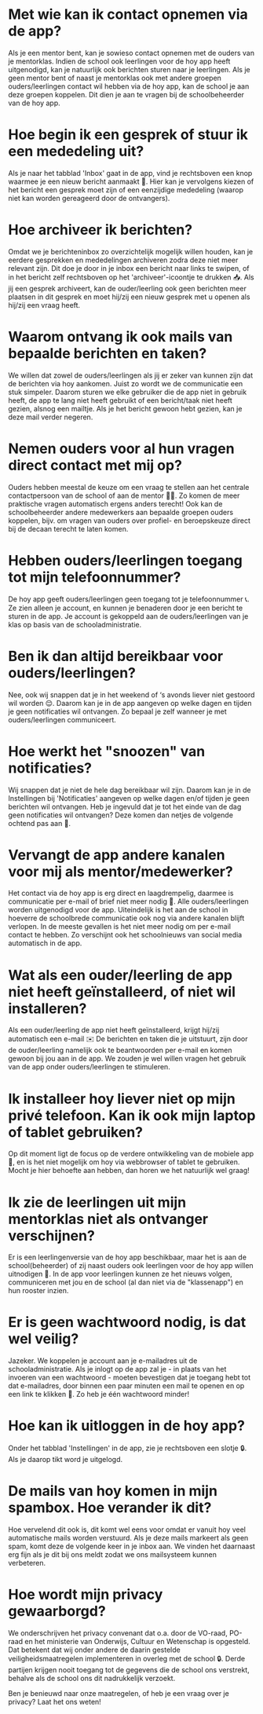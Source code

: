 # Met wie kan ik contact opnemen via de app?
Als je een mentor bent, kan je sowieso contact opnemen met de ouders van je mentorklas. Indien de school ook leerlingen voor de hoy app heeft uitgenodigd, kan je natuurlijk ook berichten sturen naar je leerlingen. Als je geen mentor bent of naast je mentorklas ook met andere groepen ouders/leerlingen contact wil hebben via de hoy app, kan de school je aan deze groepen koppelen. Dit dien je aan te vragen bij de schoolbeheerder van de hoy app.

# Hoe begin ik een gesprek of stuur ik een mededeling uit?
Als je naar het tabblad 'Inbox' gaat in de app, vind je rechtsboven een knop waarmee je een nieuw bericht aanmaakt 💬. Hier kan je vervolgens kiezen of het bericht een gesprek moet zijn of een eenzijdige mededeling (waarop niet kan worden gereageerd door de ontvangers).

# Hoe archiveer ik berichten?
Omdat we je berichteninbox zo overzichtelijk mogelijk willen houden, kan je eerdere gesprekken en mededelingen archiveren zodra deze niet meer relevant zijn. Dit doe je door in je inbox een bericht naar links te swipen, of in het bericht zelf rechtsboven op het 'archiveer'-icoontje te drukken 📥. Als jij een gesprek archiveert, kan de ouder/leerling ook geen berichten meer plaatsen in dit gesprek en moet hij/zij een nieuw gesprek met u openen als hij/zij een vraag heeft.

# Waarom ontvang ik ook mails van bepaalde berichten en taken?
We willen dat zowel de ouders/leerlingen als jij er zeker van kunnen zijn dat de berichten via hoy aankomen. Juist zo wordt we de communicatie een stuk simpeler. Daarom sturen we elke gebruiker die de app niet in gebruik heeft, de app te lang niet heeft gebruikt of een bericht/taak niet heeft gezien, alsnog een mailtje. Als je het bericht gewoon hebt gezien, kan je deze mail verder negeren.

# Nemen ouders voor al hun vragen direct contact met mij op?
Ouders hebben meestal de keuze om een vraag te stellen aan het centrale contactpersoon van de school of aan de mentor 🙋‍♀️. Zo komen de meer praktische vragen automatisch ergens anders terecht! Ook kan de schoolbeheerder andere medewerkers aan bepaalde groepen ouders koppelen, bijv. om vragen van ouders over profiel- en beroepskeuze direct bij de decaan terecht te laten komen.

# Hebben ouders/leerlingen toegang tot mijn telefoonnummer?
De hoy app geeft ouders/leerlingen geen toegang tot je telefoonnummer 📞. Ze zien alleen je account, en kunnen je benaderen door je een bericht te sturen in de app. Je account is gekoppeld aan de ouders/leerlingen van je klas op basis van de schooladministratie.

# Ben ik dan altijd bereikbaar voor ouders/leerlingen?
Nee, ook wij snappen dat je in het weekend of ‘s avonds liever niet gestoord wil worden 😌. Daarom kan je in de app aangeven op welke dagen en tijden je geen notificaties wil ontvangen. Zo bepaal je zelf wanneer je met ouders/leerlingen communiceert.

# Hoe werkt het "snoozen" van notificaties?
Wij snappen dat je niet de hele dag bereikbaar wil zijn. Daarom kan je in de Instellingen bij 'Notificaties' aangeven op welke dagen en/of tijden je geen berichten wil ontvangen. Heb je ingevuld dat je tot het einde van de dag geen notificaties wil ontvangen? Deze komen dan netjes de volgende ochtend pas aan 📲.

# Vervangt de app andere kanalen voor mij als mentor/medewerker?
Het contact via de hoy app is erg direct en laagdrempelig, daarmee is communicatie per e-mail of brief niet meer nodig 🧐. Alle ouders/leerlingen worden uitgenodigd voor de app. Uiteindelijk is het aan de school in hoeverre de schoolbrede communicatie ook nog via andere kanalen blijft verlopen. In de meeste gevallen is het niet meer nodig om per e-mail contact te hebben. Zo verschijnt ook het schoolnieuws van social media automatisch in de app.

# Wat als een ouder/leerling de app niet heeft geïnstalleerd, of niet wil installeren?
Als een ouder/leerling de app niet heeft geïnstalleerd, krijgt hij/zij automatisch een e-mail ✉️ De berichten en taken die je uitstuurt, zijn door de ouder/leerling namelijk ook te beantwoorden per e-mail en komen gewoon bij jou aan in de app. We zouden je wel willen vragen het gebruik van de app onder ouders/leerlingen te stimuleren.

# Ik installeer hoy liever niet op mijn privé telefoon. Kan ik ook mijn laptop of tablet gebruiken?
Op dit moment ligt de focus op de verdere ontwikkeling van de mobiele app 📱, en is het niet mogelijk om hoy via webbrowser of tablet te gebruiken. Mocht je hier behoefte aan hebben, dan horen we het natuurlijk wel graag!

# Ik zie de leerlingen uit mijn mentorklas niet als ontvanger verschijnen?
Er is een leerlingenversie van de hoy app beschikbaar, maar het is aan de school(beheerder) of zij naast ouders ook leerlingen voor de hoy app willen uitnodigen 👧. In de app voor leerlingen kunnen ze het nieuws volgen, communiceren met jou en de school (al dan niet via de "klassenapp") en hun rooster inzien.

# Er is geen wachtwoord nodig, is dat wel veilig?
Jazeker. We koppelen je account aan je e-mailadres uit de schooladministratie. Als je inlogt op de app zal je - in plaats van het invoeren van een wachtwoord - moeten bevestigen dat je toegang hebt tot dat e-mailadres, door binnen een paar minuten een mail te openen en op een link te klikken 🔗. Zo heb je één wachtwoord minder!

# Hoe kan ik uitloggen in de hoy app?
Onder het tabblad 'Instellingen' in de app, zie je rechtsboven een slotje 🔒. Als je daarop tikt word je uitgelogd.

# De mails van hoy komen in mijn spambox. Hoe verander ik dit?
Hoe vervelend dit ook is, dit komt wel eens voor omdat er vanuit hoy veel automatische mails worden verstuurd. Als je deze mails markeert als geen spam, komt deze de volgende keer in je inbox aan. We vinden het daarnaast erg fijn als je dit bij ons meldt zodat we ons mailsysteem kunnen verbeteren.

# Hoe wordt mijn privacy gewaarborgd?
We onderschrijven het privacy convenant dat o.a. door de VO-raad, PO-raad en het ministerie van Onderwijs, Cultuur en Wetenschap is opgesteld. Dat betekent dat wij onder andere de daarin gestelde veiligheidsmaatregelen implementeren in overleg met de school 🔒. Derde partijen krijgen nooit toegang tot de gegevens die de school ons verstrekt, behalve als de school ons dit nadrukkelijk verzoekt.

Ben je benieuwd naar onze maatregelen, of heb je een vraag over je privacy? Laat het ons weten!
